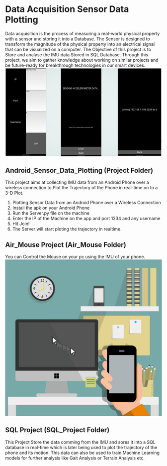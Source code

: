# Data Acquisition Sensor Data Plotting
Data acquisition is the process of measuring a real-world physical property with a sensor and storing it into a Database. The Sensor is designed to transform the magnitude of the physical property into an electrical signal that can be visualized on a computer. The Objective of this project is to Store and analyse the IMU data Stored in SQL Database. Through this project, we aim to gather knowledge about working on similar projects and be future-ready for breakthrough technologies in our smart devices.
![](./imgs/app.jpg)

## Android_Sensor_Data_Plotting (Project Folder)
This project aims at collecting IMU data from an Android Phone over a wireless connection to Plot the Trajectory of the Phone in real-time on to a 3-D Plot.
1. Plotting Sensor Data from an Android Phone over a Wireless Connection
2. Install the apk on your Android Phone
3. Run the Server.py file on the machine
4. Enter the IP of the Machine on the app and port 1234 and any username
5. Hit Join!
6. The Server will start ploting the trajectory in realtime.
## Air_Mouse Project (Air_Mouse Folder)
You can Control the Mouse on your pc using the IMU of your phone.
![](./imgs/Airmouse.png)
## SQL Project (SQL_Project Folder)
This Project Store the data comming from the IMU and sores it into a SQL database in real-time which is later being used to plot the trajectory of the phone and its motion. This data can also be used to train Machine Learning models for further analysis like Gait Analysis or Terrain Analysis etc.
